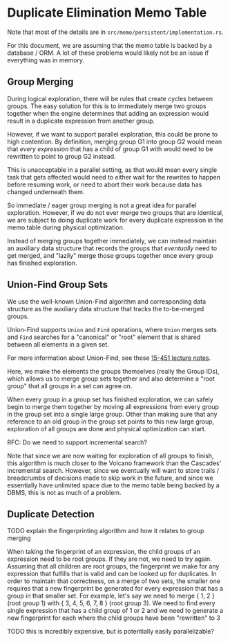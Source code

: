 # Duplicate Elimination Memo Table

Note that most of the details are in `src/memo/persistent/implementation.rs`.

For this document, we are assuming that the memo table is backed by a database / ORM. A lot of these
problems would likely not be an issue if everything was in memory.

## Group Merging

During logical exploration, there will be rules that create cycles between groups. The easy solution
for this is to immediately merge two groups together when the engine determines that adding an
expression would result in a duplicate expression from another group.

However, if we want to support parallel exploration, this could be prone to high contention. By
definition, merging group G1 into group G2 would mean that _every expression_ that has a child of
group G1 with would need to be rewritten to point to group G2 instead.

This is unacceptable in a parallel setting, as that would mean every single task that gets affected
would need to either wait for the rewrites to happen before resuming work, or need to abort their
work because data has changed underneath them.

So immediate / eager group merging is not a great idea for parallel exploration. However, if we do
not ever merge two groups that are identical, we are subject to doing duplicate work for every
duplicate expression in the memo table during physical optimization.

Instead of merging groups together immediately, we can instead maintain an auxiliary data structure
that records the groups that _eventually_ need to get merged, and "lazily" merge those groups
together once every group has finished exploration.

## Union-Find Group Sets

We use the well-known Union-Find algorithm and corresponding data structure as the auxiliary data
structure that tracks the to-be-merged groups.

Union-Find supports `Union` and `Find` operations, where `Union` merges sets and `Find` searches for
a "canonical" or "root" element that is shared between all elements in a given set.

For more information about Union-Find, see these
[15-451 lecture notes](https://www.cs.cmu.edu/~15451-f24/lectures/lecture08-union-find.pdf).

Here, we make the elements the groups themselves (really the Group IDs), which allows us to merge
group sets together and also determine a "root group" that all groups in a set can agree on.

When every group in a group set has finished exploration, we can safely begin to merge them
together by moving all expressions from every group in the group set into a single large group.
Other than making sure that any reference to an old group in the group set points to this new large
group, exploration of all groups are done and physical optimization can start.

RFC: Do we need to support incremental search?

Note that since we are now waiting for exploration of all groups to finish, this algorithm is much
closer to the Volcano framework than the Cascades' incremental search. However, since we eventually
will want to store trails / breadcrumbs of decisions made to skip work in the future, and since we
essentially have unlimited space due to the memo table being backed by a DBMS, this is not as much
of a problem.

## Duplicate Detection

TODO explain the fingerprinting algorithm and how it relates to group merging

When taking the fingerprint of an expression, the child groups of an expression need to be root groups. If they are not, we need to try again.
Assuming that all children are root groups, the fingerprint we make for any expression that fulfills that is valid and can be looked up for duplicates.
In order to maintain that correctness, on a merge of two sets, the smaller one requires that a new fingerprint be generated for every expression that has a group in that smaller set.
For example, let's say we need to merge { 1, 2 } (root group 1) with { 3, 4, 5, 6, 7, 8 } (root group 3). We need to find every single expression that has a child group of 1 or 2 and we need to generate a new fingerprint for each where the child groups have been "rewritten" to 3

TODO this is incredibly expensive, but is potentially easily parallelizable?

